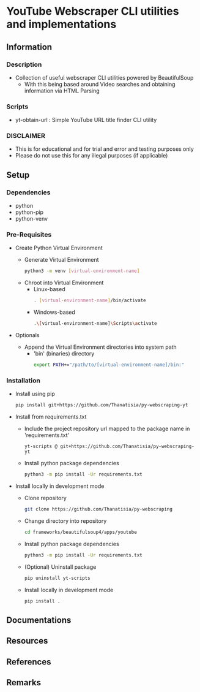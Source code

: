 YouTube Webscraper CLI utilities and implementations
====================================================

## Information
### Description
- Collection of useful webscraper CLI utilities powered by BeautifulSoup
    + With this being based around Video searches and obtaining information via HTML Parsing

### Scripts
+ yt-obtain-url : Simple YouTube URL title finder CLI utility

### DISCLAIMER
+ This is for educational and for trial and error and testing purposes only
+ Please do not use this for any illegal purposes (if applicable)

## Setup
### Dependencies
+ python
+ python-pip
+ python-venv

### Pre-Requisites
- Create Python Virtual Environment
    - Generate Virtual Environment
        ```bash
        python3 -m venv [virtual-environment-name]
        ```
    - Chroot into Virtual Environment
        - Linux-based
            ```bash
            . [virtual-environment-name]/bin/activate
            ```
        - Windows-based
            ```bash
            .\[virtual-environment-name]\Scripts\activate
            ```

- Optionals
    - Append the Virtual Environment directories into system path
        - 'bin' (binaries) directory
            ```bash
            export PATH+="/path/to/[virtual-environment-name]/bin:"
            ```

### Installation
- Install using pip
    ```bash
    pip install git+https://github.com/Thanatisia/py-webscraping-yt
    ```

- Install from requirements.txt
    - Include the project repository url mapped to the package name in 'requirements.txt'
        ```
        yt-scripts @ git+https://github.com/Thanatisia/py-webscraping-yt
        ```
    - Install python package dependencies
        ```bash
        python3 -m pip install -Ur requirements.txt
        ```

- Install locally in development mode
    - Clone repository
        ```bash
        git clone https://github.com/Thanatisia/py-webscraping
        ```
    - Change directory into repository
        ```bash
        cd frameworks/beautifulsoup4/apps/youtube
        ```
    - Install python package dependencies
        ```bash
        python3 -m pip install -Ur requirements.txt
        ```
    - (Optional) Uninstall package
        ```bash
        pip uninstall yt-scripts
        ```
    - Install locally in development mode
        ```bash
        pip install .
        ```

## Documentations

## Resources

## References

## Remarks

